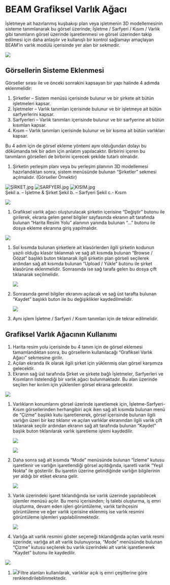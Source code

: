 # BEAM Grafiksel Varlık Ağacı

İşletmeye ait hazırlanmış kuşbakışı plan veya işletmenin 3D modellemesinin sisteme tanımlanarak bu görsel üzerinde; İşletme / Sarfyeri / Kısım / Varlık gibi tanımların görsel üzerinde işaretlenmesi ve görsel üzerinden takip edilmesi için daha anlaşılır ve kullanışlı bir kontrol sağlamayı amaçlayan BEAM’in varlık modülü içerisinde yer alan bir sekmedir.

![](https://docsbimser.blob.core.windows.net/imagecontainer/auto-upload51e9ebe1-efb1-4164-887d-b306c1587293)

## **Görsellerin Sisteme Eklenmesi**

Görseller sırası ile ve önceki sonrakini kapsayan bir yapı halinde 4 adımda eklenmelidir:

1.  Şirketler – Sistem menüsü içerisinde bulunur ve bir şirkete ait bütün işletmeleri kapsar.
2.  İşletmeler – Varlık tanımları içerisinde bulunur ve bir işletmeye ait bütün sarfyerlerini kapsar.
3.  Sarfyerleri – Varlık tanımları içerisinde bulunur ve bir sarfyerine ait bütün kısımları kapsar.
4.  Kısım – Varlık tanımları içerisinde bulunur ve bir kısıma ait bütün varlıkları kapsar.

Bu 4 adım için de görsel ekleme yöntemi aynı olduğundan dolayı bu dökümanda tek bir adım için anlatım yapılacaktır. Birbirini içeren bu tanımların görselleri de birbirini içerecek şekilde tutarlı olmalıdır.

1.  Şirketin yerleşim planı veya bu yerleşim planının 3D modellemesi hazırlandıktan sonra, sistem menüsünde bulunan “Şirketler” sekmesi açılmalıdır. (Görseller Örnektir)

![ŞİRKET.jpg](https://docsbimser.blob.core.windows.net/imagecontainer/auto-upload1645ae03-655f-4f2a-bbe2-de4db1a60e56) 
![SARFYERİ.jpg](https://docsbimser.blob.core.windows.net/imagecontainer/auto-uploadd87d9ec2-2cc9-4126-a606-c33294b16750) 
![KISIM.jpg](https://docsbimser.blob.core.windows.net/imagecontainer/auto-upload1a093d03-85ae-45d3-8aa1-24ac2170fd27)  
Şekil a. – İşletme & Şirket Şekil b. – Sarfyeri Şekil c.- Kısım

![](https://docsbimser.blob.core.windows.net/imagecontainer/auto-uploadc2ed032e-cedd-4ae4-a778-349979b3732b)

1.  Grafiksel varlık ağacı oluşturulacak şirketin içerisine “Değiştir” butonu ile girilerek, ekrana gelen genel bilgiler sayfasında ekranın alt tarafında bulunan “Harita Resim Yolu” alanının yanında bulunan “...” butonu ile dosya ekleme ekranına giriş yapılmalıdır.

![](https://docsbimser.blob.core.windows.net/imagecontainer/auto-upload7f7a7f1c-52ff-4026-bf96-db56e42bcff7)

1.  Sol kısımda bulunan şirketlere ait klasörlerden ilgili şirketin kodunun yazılı olduğu klasör tıklanmalı ve sağ alt kısımda bulunan “Browse / Gözat” başlıklı buton tıklanarak ilgili şirketin plan görseli seçilerek ardından sağ alt kısımda bulunan “Upload / Yükle” butonu ile şirket klasörüne eklenmelidir. Sonrasında ise sağ tarafa gelen bu dosya çift tıklanarak seçilmelidir.

    ![](https://docsbimser.blob.core.windows.net/imagecontainer/auto-uploada63eb26b-55b4-49d4-9616-c6b14251584d)

2.  Sonrasında genel bilgiler ekranını açılacak ve sağ üst tarafta bulunan “Kaydet” başlıklı buton ile bu değişiklikler kaydedilmelidir.

    ![](https://docsbimser.blob.core.windows.net/imagecontainer/auto-uploadad96bdf0-60a4-4093-bfd6-b5364d9b64a3)

3.  Aynı işlem İşletme / Sarfyeri / Kısım tanımları için de tekrar edilmelidir.

## **Grafiksel Varlık Ağacının Kullanımı**

1.  Harita resim yolu içerisinde bu 4 tanım için de görsel eklemesi tamamlandıktan sonra, bu görsellerin kullanılacağı “Grafiksel Varlık Ağacı” sekmesine girilir.
2.  Açılan ekranda ilk olarak ilgili şirket için yüklenmiş olan görsel karşımıza gelecektir.
3.  Ekranın sağ üst tarafında Şirket ve şirkete bağlı İşletmeler, Sarfyerleri ve Kısımların listelendiği bir varlık ağacı bulunmaktadır. Bu alan üzerinde seçilen her kırılım için yüklenilen görsel ekrana gelecektir.

![](https://docsbimser.blob.core.windows.net/imagecontainer/auto-upload3aecb283-cfc5-4724-af79-6c3a180fb28a)

1.  Varlıkların konumlarını görsel üzerinde işaretlemek için, İşletme-Sarfyeri-Kısım görsellerinden herhangibiri açık iken sağ alt kısımda bulunan menü de “Çizme” başlıklı kutu işaretlenerek, görsel içerisinde bulunan ilgili varlığın üzeri bir kez tıklanır ve açılan varlıklar ekranından ilgili varlık çift tıklanarak seçilir ardından ekranın sağ alt tarafında bulunan “Kaydet” başlık buton tıklanılarak varlık işaretleme işlemi kaydedilir.

    ![](https://docsbimser.blob.core.windows.net/imagecontainer/auto-upload72fa6050-a841-4cf2-8040-f29046cb1eb4)

    ![](https://docsbimser.blob.core.windows.net/imagecontainer/auto-uploadf80bdc08-32c7-4bc8-97ae-5136d4a4c9e8)

2.  Daha sonra sağ alt kısımda “Mode” menüsünde bulunan “İzleme” kutusu işaretlenir ve varlığın işaretlendiği görsel açıldığında, işaretli varlık “Yeşil Nokta” ile gösterilir. Bu işaretin üzerine gelindiğinde varlığın bilgilerinin yer aldığı bir etiket ekrana gelir.

    ![](https://docsbimser.blob.core.windows.net/imagecontainer/auto-upload92d9fd14-bf7b-4724-becf-69caee1cd321)

3.  Varlık üzerindeki işaret tıklandığında ise varlık üzerinde yapılabilecek işlemler menüsü açılır. Bu menü içerisinden; İş talebi oluşturma, iş emri oluşturma, devam eden işleri görüntüleme, varlık tarihçesini görüntüleme ve eğer varlık içerisine eklenmiş ise varlık resmini görüntüleme işlemleri yapılabilinmektedir.

    ![](https://docsbimser.blob.core.windows.net/imagecontainer/auto-upload2bea3934-6481-4f69-9eea-58c55cac0c23)

4.  Varlığa ait varlık resmini göster seçeneği tıklandığında açılan varlık resmi üzerinde, varlığa ait alt varlık bulunuyorsa, “Mode” menüsünde bulunan “Çizme” kutusu seçilerek bu varlık üzerindeki alt varlık işaretlenerek “Kaydet” butonu ile kaydedilir.

![](https://docsbimser.blob.core.windows.net/imagecontainer/auto-upload34d96b02-f1e9-4a31-a42c-b7148a5b4763)

1.  ![](https://docsbimser.blob.core.windows.net/imagecontainer/auto-uploadc34e4a0c-5e57-4d2d-ac20-639ba746ffa9)Filtre alanları kullanılarak, varlıklar açık iş emri çeşitlerine göre renklendirilebilinmektedir.
